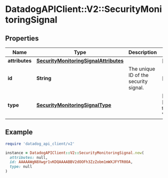 # DatadogAPIClient::V2::SecurityMonitoringSignal

## Properties

| Name | Type | Description | Notes |
| ---- | ---- | ----------- | ----- |
| **attributes** | [**SecurityMonitoringSignalAttributes**](SecurityMonitoringSignalAttributes.md) |  | [optional] |
| **id** | **String** | The unique ID of the security signal. | [optional] |
| **type** | [**SecurityMonitoringSignalType**](SecurityMonitoringSignalType.md) |  | [optional][default to &#39;signal&#39;] |

## Example

```ruby
require 'datadog_api_client/v2'

instance = DatadogAPIClient::V2::SecurityMonitoringSignal.new(
  attributes: null,
  id: AAAAAWgN8Xwgr1vKDQAAAABBV2dOOFh3ZzZobm1mWXJFYTR0OA,
  type: null
)
```

